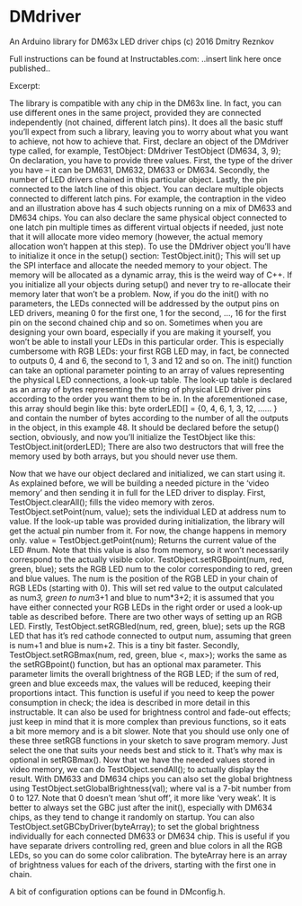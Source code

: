 # DMdriver
An Arduino library for DM63x LED driver chips
(c) 2016 Dmitry Reznkov

Full instructions can be found at Instructables.com:
..insert link here once published..

Excerpt:

The library is compatible with any chip in the DM63x line. In fact, you can use different ones in the same project, provided they are connected independently (not chained, different latch pins). It does all the basic stuff you’ll expect from such a library, leaving you to worry about what you want to achieve, not how to achieve that.
First, declare an object of the DMdriver type called, for example, TestObject:
DMdriver TestObject (DM634, 3, 9);
On declaration, you have to provide three values. First, the type of the driver you have – it can be DM631, DM632, DM633 or DM634. Secondly, the number of LED drivers chained in this particular object. Lastly, the pin connected to the latch line of this object.
You can declare multiple objects connected to different latch pins. For example, the contraption in the video and an illustration above has 4 such objects running on a mix of DM633 and DM634 chips. You can also declare the same physical object connected to one latch pin multiple times as different virtual objects if needed, just note that it will allocate more video memory (however, the actual memory allocation won’t happen at this step).
To use the DMdriver object you’ll have to initialize it once in the setup() section:
TestObject.init();
This will set up the SPI interface and allocate the needed memory to your object. The memory will be allocated as a dynamic array, this is the weird way of C++. If you initialize all your objects during setup() and never try to re-allocate their memory later that won’t be a problem.
Now, if you do the init() with no parameters, the LEDs connected will be addressed by the output pins on LED drivers, meaning 0 for the first one, 1 for the second, …, 16 for the first pin on the second chained chip and so on. Sometimes when you are designing your own board, especially if you are making it yourself, you won’t be able to install your LEDs in this particular order. This is especially cumbersome with RGB LEDs: your first RGB LED may, in fact, be connected to outputs 0, 4 and 6, the second to 1, 3 and 12 and so on. The init() function can take an optional parameter pointing to an array of values representing the physical LED connections, a look-up table.
The look-up table is declared as an array of bytes representing the string of physical LED driver pins according to the order you want them to be in. In the aforementioned case, this array should begin like this:
byte orderLED[] = {0, 4, 6, 1, 3, 12, …… }
and contain the number of bytes according to the number of all the outputs in the object, in this example 48. It should be declared before the setup() section, obviously, and now you’ll initialize the TestObject like this:
TestObject.init(orderLED);
There are also two destructors that will free the memory used by both arrays, but you should never use them.

Now that we have our object declared and initialized, we can start using it. As explained before, we will be building a needed picture in the ‘video memory’ and then sending it in full for the LED driver to display.
First,
TestObject.clearAll();
fills the video memory with zeros. 
TestObject.setPoint(num, value);
sets the individual LED at address num to value. If the look-up table was provided during initialization, the library will get the actual pin number from it. For now, the change happens in memory only. 
value = TestObject.getPoint(num);
Returns the current value of the LED #num. Note that this value is also from memory, so it won’t necessarily correspond to the actually visible color.
TestObject.setRGBpoint(num, red, green, blue);
sets the RGB LED num to the color corresponding to red, green and blue values. The num is the position of the RGB LED in your chain of RGB LEDs (starting with 0). This will set red value to the output calculated as num*3, green to num*3+1 and blue to num*3+2; it is assumed that you have either connected your RGB LEDs in the right order or used a look-up table as described before.
There are two other ways of setting up an RGB LED. Firstly,
TestObject.setRGBled(num, red, green, blue);
sets up the RGB LED that has it’s red cathode connected to output num, assuming that green is num+1 and blue is num+2. This is a tiny bit faster. Secondly,
TestObject.setRGBmax(num, red, green, blue <, max>);
works the same as the setRGBpoint() function, but has an optional max parameter. This parameter limits the overall brightness of the RGB LED; if the sum of red, green and blue exceeds max, the values will be reduced, keeping their proportions intact. This function is useful if you need to keep the power consumption in check; the idea is described in more detail in this instructable. It can also be used for brightness control and fade-out effects; just keep in mind that it is more complex than previous functions, so it eats a bit more memory and is a bit slower.
Note that you should use only one of these three setRGB functions in your sketch to save program memory. Just select the one that suits your needs best and stick to it. That’s why max is optional in setRGBmax().
Now that we have the needed values stored in video memory, we can do
TestObject.sendAll();
to actually display the result.
With DM633 and DM634 chips you can also set the global brightness using
TestObject.setGlobalBrightness(val);
where val is a 7-bit number from 0 to 127. Note that 0 doesn’t mean ‘shut off’, it more like ‘very weak’. It is better to always set the GBC just after the init(), especially with DM634 chips, as they tend to change it randomly on startup.
You can also 
TestObject.setGBCbyDriver(byteArray);
to set the global brightness individually for each connected DM633 or DM634 chip. This is useful if you have separate drivers controlling red, green and blue colors in all the RGB LEDs, so you can do some color calibration. The byteArray here is an array of brightness values for each of the drivers, starting with the first one in chain.

A bit of configuration options can be found in DMconfig.h.
